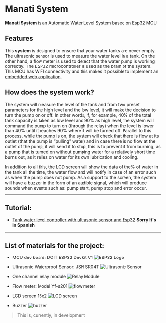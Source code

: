 # Manati System
**Manati System** is an Automatic Water Level System based on Esp32 MCU

## Features
This **system** is designed to ensure that your water tanks are never empty. The ultrasonic sensor is used to measure the water level in a tank. On the other hand, a flow meter is used to detect that the water pump is working correctly. The ESP32 microcontroller is used as the brain of the system. This MCU has WIFI connectivity and this makes it possible to implement an [embedded web application](https://github.com/leoNavarro95/Esp32-Web-Tank-System "Esp32-Web-Tank-System"). 

## How does the system work?

The system will measure the level of the tank and from two preset parameters for the high level and the low level, it will make the decision to turn the pump on or off. In other words, if, for example, 40% of the total tank capacity is taken as low level and 90% as high level, the system will command the pump to turn on (through the relay) when the level is lower than 40% until it reaches 90% where it will be turned off. Parallel to this process, while the pump is on, the system will check that there is flow at its outlet (that the pump is “pulling” water) and in case there is no flow at the outlet of the pump, it will send it to stop, this is to prevent it from burning, as a pump that is turned on without pumping water for a relatively short time burns out, as it relies on water for its own lubrication and cooling.

In addition to all this, the LCD screen will show the data of the% of water in the tank all the time, the water flow and will notify in case of an error such as when the pump does not pump. As a support to the screen, the system will have a buzzer in the form of an audible signal, which will produce sounds when events such as: pump start, pump stop and error occur.

___

## Tutorial:
* [Tank water level controller with ultrasonic sensor and Esp32](https://www.sysadminsdecuba.com/2020/03/controlador-de-nivel-de-agua-en-tanque-con-sensor-ultrasonico-y-arduino/ "Tutorial") __Sorry It's in Spanish__

___

## List of materials for the project:
* MCU dev board: DOIT ESP32 DevKit V1
![ESP32 Logo](https://i0.wp.com/www.sysadminsdecuba.com/wp-content/uploads/2020/03/esp32.png)

* Ultrasonic Waterproof Sensor:  JSN SR04T 
![Ultrasonic Sensor](https://i1.wp.com/www.sysadminsdecuba.com/wp-content/uploads/2020/03/sensor.png)

* One channel relay module
![Relay Module](https://i2.wp.com/www.sysadminsdecuba.com/wp-content/uploads/2020/03/rele.png?resize=308%2C278&ssl=1)

* Flow meter: Model Yf-s201
![flow meter](https://i1.wp.com/www.sysadminsdecuba.com/wp-content/uploads/2020/03/flujometro.png?resize=314%2C226&ssl=1)

* LCD screen 16x2
![LCD screen](https://i1.wp.com/www.sysadminsdecuba.com/wp-content/uploads/2020/03/lcd.png?w=338&ssl=1)

* Buzzer
![buzzer](https://i0.wp.com/www.sysadminsdecuba.com/wp-content/uploads/2020/03/buzzer.png?w=300&ssl=1)


> This is, currently, in development
